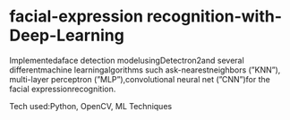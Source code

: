 # facial-expression recognition-with-Deep-Learning
Implementedaface detection modelusingDetectron2and several differentmachine learningalgorithms such ask-nearestneighbors (”KNN”), multi-layer perceptron (”MLP”),convolutional neural net (”CNN”)for the facial expressionrecognition.

Tech used:Python, OpenCV, ML Techniques
